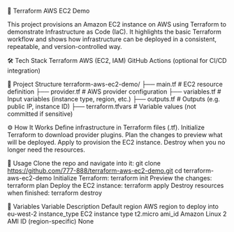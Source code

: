 🚀 Terraform AWS EC2 Demo

This project provisions an Amazon EC2 instance on AWS using Terraform to demonstrate Infrastructure as Code (IaC). It highlights the basic Terraform workflow and shows how infrastructure can be deployed in a consistent, repeatable, and version-controlled way.

🛠 Tech Stack
Terraform
AWS (EC2, IAM)
GitHub Actions (optional for CI/CD integration)

📂 Project Structure
terraform-aws-ec2-demo/
├── main.tf         # EC2 resource definition
├── provider.tf     # AWS provider configuration
├── variables.tf    # Input variables (instance type, region, etc.)
├── outputs.tf      # Outputs (e.g. public IP, instance ID)
├── terraform.tfvars # Variable values (not committed if sensitive)

⚙️ How It Works
Define infrastructure in Terraform files (.tf).
Initialize Terraform to download provider plugins.
Plan the changes to preview what will be deployed.
Apply to provision the EC2 instance.
Destroy when you no longer need the resources.

🚦 Usage
Clone the repo and navigate into it:
git clone https://github.com/777-888/terraform-aws-ec2-demo.git
cd terraform-aws-ec2-demo
Initialize Terraform:
terraform init
Preview the changes:
terraform plan
Deploy the EC2 instance:
terraform apply
Destroy resources when finished:
terraform destroy

🔑 Variables
Variable	Description	Default
region	AWS region to deploy into	eu-west-2
instance_type	EC2 instance type	t2.micro
ami_id	Amazon Linux 2 AMI ID (region-specific)	None


